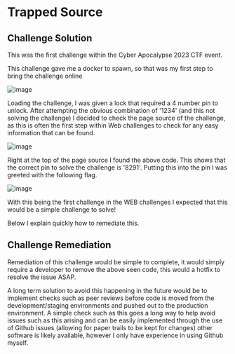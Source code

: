 # Trapped Source

## Challenge Solution

This was the first challenge within the Cyber Apocalypse 2023 CTF event.

This challenge gave me a docker to spawn, so that was my first step to bring the challenge online

![image](https://user-images.githubusercontent.com/57868272/227614753-a5b3f9a1-7ba6-455e-a198-160fd6fada3b.png)

Loading the challenge, I was given a lock that required a 4 number pin to unlock. After attempting the obvious combination of '1234' (and this not solving the challenge) I decided to check the page source of the challenge, as this is often the first step within Web challenges to check for any easy information that can be found.

![image](https://user-images.githubusercontent.com/57868272/227615693-da9af3cb-efd1-4daf-8ec0-5b39624bfb9f.png)

Right at the top of the page source I found the above code. This shows that the correct pin to solve the challenge is '8291'. Putting this into the pin I was greeted with the following flag.

![image](https://user-images.githubusercontent.com/57868272/227616222-92419f59-fbe1-456c-85db-e1f73f2a8610.png)

With this being the first challenge in the WEB challenges I expected that this would be a simple challenge to solve! 

Below I explain quickly how to remediate this.

## Challenge Remediation

Remediation of this challenge would be simple to complete, it would simply require a developer to remove the above seen code, this would a hotfix to resolve the issue ASAP.

A long term solution to avoid this happening in the future would be to implement checks such as peer reviews before code is moved from the development/staging environments and pushed out to the production environment. A simple check such as this goes a long way to help avoid issues such as this arising and can be easily implemented through the use of Github issues (allowing for paper trails to be kept for changes) other software is likely available, however I only have experience in using Github myself.
